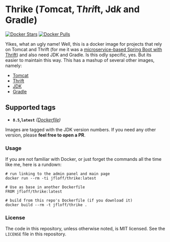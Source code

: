 # Thrike (*T*omcat, T*hri*ft, Jd*k* and Gradl*e*)

[![Docker Stars](https://img.shields.io/docker/stars/jfloff/tomcat-jdk-gradle-thrift.svg)][hub]
[![Docker Pulls](https://img.shields.io/docker/pulls/jfloff/tomcat-jdk-gradle-thrift.svg)][hub]

[hub]: https://hub.docker.com/r/jfloff/tomcat-jdk-gradle-thrift/

Yikes, what an ugly name! Well, this is a docker image for projects that rely on Tomcat and Thrift (for me it was a [microservice-based Spring Boot with Thrift](https://github.com/ExampleDriven/spring-boot-thrift-example)) and also need JDK and Gradle. Is this odly specific, yes. But its easier to maintain this way. This has a mashup of several other images, namely:
- [Tomcat](https://github.com/docker-library/tomcat/blob/master/8.5/jre8/Dockerfile)
- [Thrift](https://github.com/ahawkins/docker-thrift/blob/master/0.10/Dockerfile)
- [JDK](https://github.com/docker-library/openjdk/blob/master/8-jdk/alpine/Dockerfile)
- [Gradle](https://github.com/keeganwitt/docker-gradle/blob/master/jdk8-alpine/Dockerfile)


## Supported tags
* **`8.5`,`latest`** *([Dockerfile](https://github.com/jfloff/thrike/blob/master/8.5/Dockerfile))*

Images are tagged with the JDK version numbers. If you need any other version, please **feel free to open a PR**.


### Usage
If you are not familiar with Docker, or just forget the commands all the time like me, here is a rundown:
```
# run linking to the admin panel and main page
docker run --rm -ti jfloff/thrike:latest

# Use as base in another Dockerfile
FROM jfloff/thrike:latest

# build from this repo's Dockerfile (if you download it)
docker build --rm -t jfloff/thrike .
```


### License
The code in this repository, unless otherwise noted, is MIT licensed. See the `LICENSE` file in this repository.